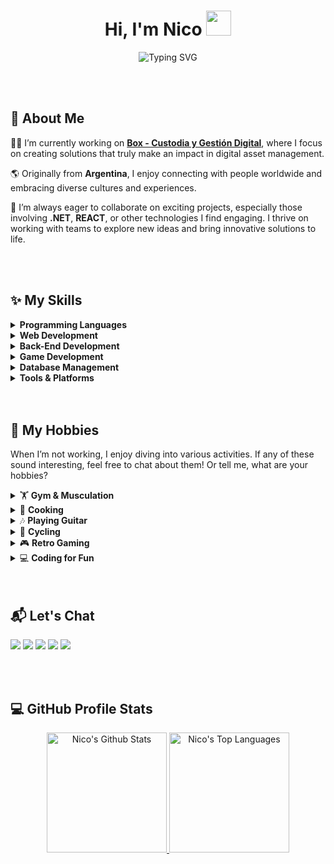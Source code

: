 <h1 align="center">Hi, I'm Nico <img src="https://media.giphy.com/media/hvRJCLFzcasrR4ia7z/giphy.gif" width="40"></h1>
<p align="center">
  <a><img src="https://readme-typing-svg.demolab.com?font=Fira+Code&pause=1000&color=47F7D9&center=true&width=435&lines=Srr.+Software+Developer;Specialized+in+Web+and+Desktop+Apps;4%2B+years+of+coding+experience;University+Technician+in+Programming;Experience+as+a+Developer+Analyst;Always+learning+new+things..+😉" alt="Typing SVG" /></a>
</p>

</br>

</br>
<h2>🚀 About Me</h2>

👨‍💻 I’m currently working on <a href="https://boxcustodia.com/" target="new"><strong>Box - Custodia y Gestión Digital</strong></a>, where I focus on creating solutions that truly make an impact in digital asset management.

🌎 Originally from **Argentina**, I enjoy connecting with people worldwide and embracing diverse cultures and experiences.

🤝 I’m always eager to collaborate on exciting projects, especially those involving **.NET**, **REACT**, or other technologies I find engaging. I thrive on working with teams to explore new ideas and bring innovative solutions to life.

</br>

</br>
<h2>✨ My Skills</h2>

<details>
  <summary><b>Programming Languages</b></summary>
  <p align="left">
    <img height=30 src="https://cdn.jsdelivr.net/gh/devicons/devicon/icons/csharp/csharp-original.svg" />
    <img height=30 src="https://cdn.jsdelivr.net/gh/devicons/devicon/icons/python/python-original.svg" />
    <img height=30 src="https://cdn.jsdelivr.net/gh/devicons/devicon/icons/javascript/javascript-original.svg" />
    <img height=30 src="https://cdn.jsdelivr.net/gh/devicons/devicon/icons/typescript/typescript-original.svg" />
  </p>
</details>

<details>
  <summary><b>Web Development</b></summary>
  <p align="left">
    <img height=30 src="https://cdn.jsdelivr.net/gh/devicons/devicon/icons/html5/html5-original.svg" />
    <img height=30 src="https://cdn.jsdelivr.net/gh/devicons/devicon/icons/css3/css3-original.svg" />
    <img height=30 src="https://cdn.jsdelivr.net/gh/devicons/devicon/icons/react/react-original.svg" />
    <img height=30 src="https://cdn.jsdelivr.net/gh/devicons/devicon/icons/bootstrap/bootstrap-original.svg" />
  </p>
</details>

<details>
  <summary><b>Back-End Development</b></summary>
  <p align="left">
    <img height=30 src="https://cdn.jsdelivr.net/gh/devicons/devicon/icons/dot-net/dot-net-plain-wordmark.svg" />
    <img height=30 src="https://cdn.jsdelivr.net/gh/devicons/devicon/icons/nodejs/nodejs-original.svg" />
  </p>
</details>

<details>
  <summary><b>Game Development</b></summary>
  <p align="left">
    <img height=30 src="https://cdn.jsdelivr.net/gh/devicons/devicon/icons/godot/godot-original.svg" />
  </p>
</details>

<details>
  <summary><b>Database Management</b></summary>
  <p align="left">
    <img height=35 src="https://cdn.jsdelivr.net/gh/devicons/devicon/icons/mysql/mysql-original-wordmark.svg" />
    <img height=35 src="https://img.icons8.com/color/48/000000/microsoft-sql-server.png" />
  </p>
</details>

<details>
  <summary><b>Tools & Platforms</b></summary>
  <p align="left">
    <img height=30 src="https://cdn.jsdelivr.net/gh/devicons/devicon/icons/vscode/vscode-original.svg" />
    <img height=30 src="https://cdn.jsdelivr.net/gh/devicons/devicon/icons/git/git-original.svg" />
    <img height=30 src="https://cdn.jsdelivr.net/gh/devicons/devicon/icons/docker/docker-original.svg" />
    <img height=30 src="https://img.icons8.com/dusk/64/000000/github.png" />
    <img height=30 src="https://cdn.jsdelivr.net/gh/devicons/devicon/icons/figma/figma-original.svg" />
  </p>
</details>


</br>

</br>
<h2>🎸 My Hobbies</h2>

When I’m not working, I enjoy diving into various activities. If any of these sound interesting, feel free to chat about them! Or tell me, what are your hobbies?

<details>
  <summary>🏋️ <strong>Gym & Musculation</strong></summary>
  <p>I’m currently studying for a <b>Professorship in Musculation</b> at <a href="https://ipef.com/#page-content" target="new"><strong>IPEF</strong></a>. Going to the gym and weight training are not just hobbies but passions that help me stay strong, focused, and healthy. It’s all about personal growth and pushing my limits.</p>
</details>

<details>
  <summary>🍳 <strong>Cooking</strong></summary>
  <p>Cooking is one of my greatest joys, and I trained as a <b>Professional Chef</b> at <a href="https://iga-capacitacion.com.ar/" target="new"><strong>IGA</strong></a>. I love experimenting with new recipes and creating delicious meals. It’s a fun and rewarding way to unwind after a busy day.</p>
</details>

<details>
  <summary>🎶 <strong>Playing Guitar</strong></summary>
  <p>Creating music brings me joy, whether it’s strumming chords, experimenting with melodies, or just jamming for fun. It’s a creative outlet that helps me relax and think outside the box.</p>
</details>

<details>
  <summary>🚴 <strong>Cycling</strong></summary>
  <p>There’s nothing like the freedom of a good ride, exploring new paths, and enjoying the outdoors. It’s a great way to clear my mind and stay active.</p>
</details>

<details>
  <summary>🎮 <strong>Retro Gaming</strong></summary>
  <p>Reliving the nostalgia of classic games fuels my creativity and reminds me of simpler times. It's a great way to relax and tap into some childhood memories.</p>
</details>

<details>
  <summary>💻 <strong>Coding for Fun</strong></summary>
  <p>Programming is not just my career—it’s also a hobby. I love experimenting with new technologies and building fun projects just for the sake of creativity and learning.</p>
</details>

</br>

</br>
<h2>📬 Let's Chat</h2>

<p align="left">
  <a href="https://www.linkedin.com/in/nicosegovia/" target="new"><img src="https://img.shields.io/badge/-LinkedIn-%230077B5?style=for-the-badge&logo=linkedin&logoColor=white" target="new"></a>
  <a href="mailto:nico.segov@gmail.com" target="new"><img src="https://img.shields.io/badge/-Gmail-%23333?style=for-the-badge&logo=gmail&logoColor=white" target="new"></a>
  <a href="https://twitter.com/nicosegg" target="new"><img src="https://img.shields.io/badge/Twitter-1DA1F2?style=for-the-badge&logo=twitter&logoColor=white" target="new"></a> 
  <a href="https://www.facebook.com/nico.segg/" target="new"><img src="https://img.shields.io/badge/Facebook-1877F2?style=for-the-badge&logo=facebook&logoColor=white" target="new"></a> 
  <a href="https://www.instagram.com/nico.segg/" target="new"><img src="https://img.shields.io/badge/Instagram-E4405F?style=for-the-badge&logo=instagram&logoColor=white" target="new"></a> 
</p>

</br>

</br>
<h2>💻 GitHub Profile Stats</h2>

<p align="center">
  <a href="https://github.com/Nico-Segovia/github-readme-stats">
    <img alt="Nico's Github Stats" src="https://denvercoder1-github-readme-stats.vercel.app/api/?username=Nico-Segovia&show_icons=true&include_all_commits=true&count_private=true&theme=xcode&hide_border=true&bg_color=1F222E&title_color=47F7D9&icon_color=F8D866" height="192px"/>
  </a>
  <a href="https://github.com/Nico-Segovia/github-readme-stats">
    <img alt="Nico's Top Languages" src="https://github-readme-stats.vercel.app/api/top-langs/?username=Nico-Segovia&langs_count=5&layout=compact&theme=xcode&hide_border=true&bg_color=1F222E&title_color=47F7D9&icon_color=F8D866" height="192px"/>
  </a>
</p>

